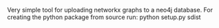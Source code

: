Very simple tool for uploading networkx graphs to a neo4j database. 
For creating the python package from source run: 
python setup.py sdist